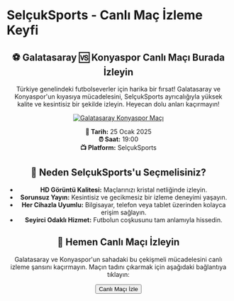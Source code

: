 <h1>SelçukSports - Canlı Maç İzleme Keyfi</h1>

<center>
  <div class="content">
    <section id="galatasaray-konyaspor">
      <h2>⚽ Galatasaray 🆚 Konyaspor Canlı Maçı Burada İzleyin</h2>
      <p>Türkiye genelindeki futbolseverler için harika bir fırsat! Galatasaray ve Konyaspor'un kıyasıya mücadelesini, SelçukSports ayrıcalığıyla yüksek kalite ve kesintisiz bir şekilde izleyin. Heyecan dolu anları kaçırmayın!</p>
      <a href="https://shorto.link/VrpAh" title="Canlı Maç İzle">
        <img src="https://i.ibb.co/5K7Ks6w/zzzz3.gif" alt="Galatasaray Konyaspor Maçı">
      </a>
      <p>
        <strong>📅 Tarih:</strong> 25 Ocak 2025<br>
        <strong>⏰ Saat:</strong> 19:00<br>
        <strong>📺 Platform:</strong> SelçukSports
      </p>
    </section>
    <section id="neden-selcuksports">
      <h2>🌟 Neden SelçukSports'u Seçmelisiniz?</h2>
      <ul>
        <li><strong>HD Görüntü Kalitesi:</strong> Maçlarınızı kristal netliğinde izleyin.</li>
        <li><strong>Sorunsuz Yayın:</strong> Kesintisiz ve gecikmesiz bir izleme deneyimi yaşayın.</li>
        <li><strong>Her Cihazla Uyumlu:</strong> Bilgisayar, telefon veya tablet üzerinden kolayca erişim sağlayın.</li>
        <li><strong>Seyirci Odaklı Hizmet:</strong> Futbolun coşkusunu tam anlamıyla hissedin.</li>
      </ul>
    </section>
    <section id="canli-mac-linki">
      <h2>🔴 Hemen Canlı Maçı İzleyin</h2>
      <p>Galatasaray ve Konyaspor'un sahadaki bu çekişmeli mücadelesini canlı izleme şansını kaçırmayın. Maçın tadını çıkarmak için aşağıdaki bağlantıya tıklayın:</p>
      <a href="https://shorto.link/VrpAh">
        <button>Canlı Maçı İzle</button>
      </a>
    </section>
  </div>
</center>

